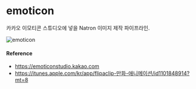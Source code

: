 # emoticon
카카오 이모티콘 스튜디오에 넣을 Natron 이미지 제작 파이프라인.

![emoticon](https://user-images.githubusercontent.com/1149996/46868873-cf9ca080-ce64-11e8-86d3-ab0c6e854b3c.png)

#### Reference
- https://emoticonstudio.kakao.com
- https://itunes.apple.com/kr/app/flipaclip-만화-애니메이션/id1101848914?mt=8
